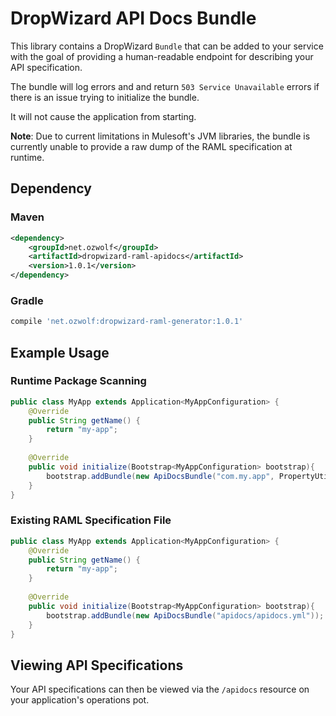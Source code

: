 # DropWizard API Docs Bundle

This library contains a DropWizard `Bundle` that can be added to your service with the goal of providing a human-readable endpoint for describing your API specification.

The bundle will log errors and and return `503 Service Unavailable` errors if there is an issue trying to initialize the bundle.

It will not cause the application from starting.

**Note**: Due to current limitations in Mulesoft's JVM libraries, the bundle is currently unable to provide a raw dump of the RAML specification at runtime.

## Dependency

### Maven

```xml
<dependency>
    <groupId>net.ozwolf</groupId>
    <artifactId>dropwizard-raml-apidocs</artifactId>
    <version>1.0.1</version>
</dependency>
```

### Gradle

```gradle
compile 'net.ozwolf:dropwizard-raml-generator:1.0.1'
```

## Example Usage

### Runtime Package Scanning

```java
public class MyApp extends Application<MyAppConfiguration> {
    @Override
    public String getName() {
        return "my-app";
    }
    
    @Override
    public void initialize(Bootstrap<MyAppConfiguration> bootstrap){
        bootstrap.addBundle(new ApiDocsBundle("com.my.app", PropertyUtils.getValueFrom("application.properties", "version")));
    }
}
```

### Existing RAML Specification File

```java
public class MyApp extends Application<MyAppConfiguration> {
    @Override
    public String getName() {
        return "my-app";
    }
    
    @Override
    public void initialize(Bootstrap<MyAppConfiguration> bootstrap){
        bootstrap.addBundle(new ApiDocsBundle("apidocs/apidocs.yml"));
    }
}
```

## Viewing API Specifications

Your API specifications can then be viewed via the `/apidocs` resource on your application's operations pot.